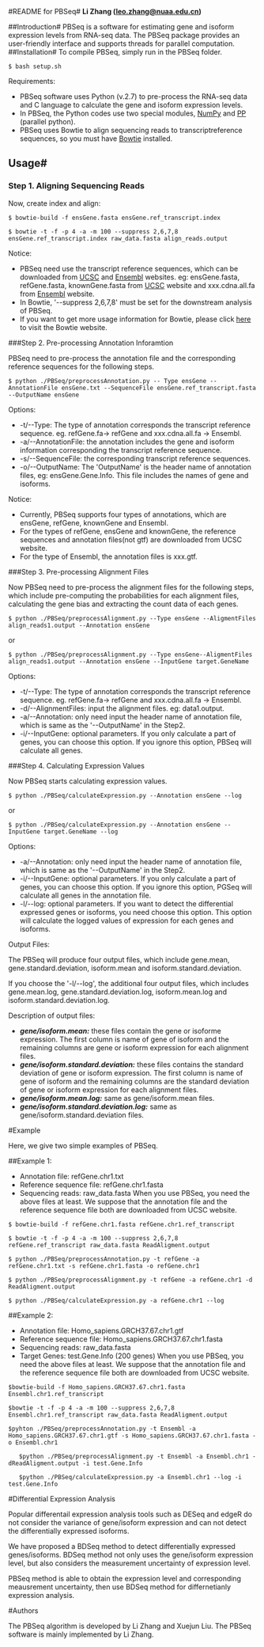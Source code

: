 #README for PBSeq#
**Li Zhang (leo.zhang@nuaa.edu.cn)**

##Introduction#
PBSeq is a software for estimating gene and isoform expression levels from RNA-seq data. The PBSeq package provides an user-friendly interface and supports threads for parallel computation.
##Installation#
To compile PBSeq, simply run in the PBSeq folder.

`
$ bash setup.sh
`

Requirements:

* PBSeq software uses Python (v.2.7) to pre-process the RNA-seq data and C language to calculate the gene and isoform expression levels.
* In PBSeq, the Python codes use two special modules, [NumPy](http://www.numpy.org/) and [PP](http://www.parallelpython.com/) (parallel python).
* PBSeq uses Bowtie to align sequencing reads to transcriptreference sequences, so you must have [Bowtie](http://bowtie-bio.sourceforge.net/index.shtml) installed.

## Usage#

### Step 1. Aligning Sequencing Reads

Now, create index and align:

`
$ bowtie-build -f ensGene.fasta ensGene.ref_transcript.index
`
    
`
$ bowtie -t -f -p 4 -a -m 100 --suppress 2,6,7,8 ensGene.ref_transcript.index raw_data.fasta align_reads.output
`
	
	
	

Notice:

* PBSeq need use the transcript reference sequences, which can be downloaded from [UCSC](http://genome.ucsc.edu/cgi-bin/hgTables?command=start) and [Ensembl](http://asia.ensembl.org/index.html) websites. eg: ensGene.fasta, refGene.fasta, knownGene.fasta from [UCSC](http://genome.ucsc.edu/cgi-bin/hgTables?command=start) website and xxx.cdna.all.fa from [Ensembl](http://asia.ensembl.org/index.html) website.
* In Bowtie, '--suppress 2,6,7,8' must be set for the downstream analysis of PBSeq.
* If you want to get more usage information for Bowtie, please click [here](http://bowtie-bio.sourceforge.net/index.shtml) to visit the Bowtie website.
 

###Step 2. Pre-processing Annotation Inforamtion

PBSeq need to pre-process the annotation file and the corresponding reference sequences for the following steps.

`
$ python ./PBSeq/preprocessAnnotation.py -- Type ensGene --AnnotationFile ensGene.txt --SequenceFile ensGene.ref_transcript.fasta --OutputName ensGene
`
	

Options:

* -t/--Type: The type of annotation corresponds the transcript reference sequence. eg. refGene.fa-> refGene and xxx.cdna.all.fa -> Ensembl.
* -a/--AnnotationFile: the annotation includes the gene and isoform information corresponding the transcript reference sequence.
* -s/--SequenceFile: the corresponding transcript reference sequences.
* -o/--OutputName: The 'OutputName' is the header name of annotation files, eg: ensGene.Gene.Info. This file includes the names of gene and isoforms.

Notice:

* Currently, PBSeq supports four types of annotations, which are ensGene, refGene, knownGene and Ensembl.
* For the types of refGene, ensGene and knownGene, the reference sequences and annotation files(not gtf) are downloaded from UCSC website.
* For the type of Ensembl, the annotation files is xxx.gtf.
 

###Step 3. Pre-processing Alignment Files

Now PBSeq need to pre-process the alignment files for the following steps, which include pre-computing the probabilities for each alignment files, calculating the gene bias and extracting the count data of each genes.

`
$ python ./PBSeq/preprocessAlignment.py --Type ensGene --AligmentFiles align_reads1.output --Annotation ensGene
`

or

`
$ python ./PBSeq/preprocessAlignment.py --Type ensGene--AligmentFiles align_reads1.output --Annotation ensGene --InputGene target.GeneName
`

Options:

* -t/--Type: The type of annotation corresponds the transcript reference sequence. eg. refGene.fa-> refGene and xxx.cdna.all.fa -> Ensembl.
* -d/--AlignmentFiles: input the alignment files. eg: data1.output.
* -a/--Annotation: only need input the header name of annotation file, which is same as the '--OutputName' in the Step2.
* -i/--InputGene: optional parameters. If you only calculate a part of genes, you can choose this option. If you ignore this option, PBSeq will calculate all genes.
 

###Step 4. Calculating Expression Values

Now PBSeq starts calculating expression values.

`
$ python ./PBSeq/calculateExpression.py --Annotation ensGene --log
`

or

`
$ python ./PBSeq/calculateExpression.py --Annotation ensGene --InputGene target.GeneName --log
`

Options:

* -a/--Annotation: only need input the header name of annotation file, which is same as the '--OutputName' in the Step2.
* -i/--InputGene: optional parameters. If you only calculate a part of genes, you can choose this option. If you ignore this option, PGSeq will calculate all genes in the annotation file.
* -l/--log: optional parameters. If you want to detect the differential expressed genes or isoforms, you need choose this option. This option will calculate the logged values of expression for each genes and isoforms.

Output Files:

The PBSeq will produce four output files, which include gene.mean, gene.standard.deviation, isoform.mean and isoform.standard.deviation.

If you choose the '-l/--log', the additional four output files, which includes gene.mean.log, gene.standard.deviation.log, isoform.mean.log and isoform.standard.deviation.log.

Description of output files:

* ***gene/isoform.mean:*** these files contain the gene or isoforme expression. The first column is name of gene of isoform and the remaining columns are gene or isoform expression for each alignment files.
* ***gene/isoform.standard.deviation:*** these files contains the standard deviation of gene or isoform expression. The first column is name of gene of isoform and the remaining columns are the standard deviation of gene or isoform expression for each alignment files.
* ***gene/isoform.mean.log:*** same as gene/isoform.mean files.
* ***gene/isoform.standard.deviation.log:*** same as gene/isoform.standard.deviation files.
 

#Example

Here, we give two simple examples of PBSeq. 

##Example 1:

* Annotation file: refGene.chr1.txt
* Reference sequence file: refGene.chr1.fasta
* Sequencing reads: raw_data.fasta
When you use PBSeq, you need the above files at least. We suppose that the annotation file and the reference sequence file both are downloaded from UCSC website.

`
$ bowtie-build -f refGene.chr1.fasta refGene.chr1.ref_transcript
`

`
$ bowtie -t -f -p 4 -a -m 100 --suppress 2,6,7,8 refGene.ref_transcript raw_data.fasta ReadAligment.output
`

`
$ python ./PBSeq/preprocessAnnotation.py -t refGene -a refGene.chr1.txt -s refGene.chr1.fasta -o refGene.chr1
`

`
$ python ./PBSeq/preprocessAlignment.py -t refGene -a refGene.chr1 -d ReadAligment.output
`

`
$ python ./PBSeq/calculateExpression.py -a refGene.chr1 --log
`

##Example 2:

* Annotation file: Homo_sapiens.GRCH37.67.chr1.gtf
* Reference sequence file: Homo_sapiens.GRCH37.67.chr1.fasta
* Sequencing reads: raw_data.fasta
* Target Genes: test.Gene.Info (200 genes)
When you use PBSeq, you need the above files at least. We suppose that the annotation file and the reference sequence file both are downloaded from UCSC website.

`
$bowtie-build -f Homo_sapiens.GRCH37.67.chr1.fasta Ensembl.chr1.ref_transcript
`

`
$bowtie -t -f -p 4 -a -m 100 --suppress 2,6,7,8 Ensembl.chr1.ref_transcript raw_data.fasta ReadAligment.output
`

`
$pyhton ./PBSeq/preprocessAnnotation.py -t Ensembl -a Homo_sapiens.GRCH37.67.chr1.gtf -s Homo_sapiens.GRCH37.67.chr1.fasta -o Ensembl.chr1
`

`	
$python ./PBSeq/preprocessAlignment.py -t Ensembl -a Ensembl.chr1 -dReadAligment.output -i test.Gene.Info
`

`	
$python ./PBSeq/calculateExpression.py -a Ensembl.chr1 --log -i test.Gene.Info
`



#Differential Expression Analysis

Popular differentail expression analysis tools such as DESeq and edgeR do not consider the variance of gene/isoform expression and can not detect the differentially expressed isoforms.

We have proposed a BDSeq method to detect differentially expressed genes/isoforms. BDSeq method not only uses the gene/isoform expression level, but also considers the measurement uncertainty of expression level. 

PBSeq method is able to obtain the expression level and corresponding meausrement uncertainty, then use BDSeq method for differnetianly expression analysis.

 

#Authors

The PBSeq algorithm is developed by Li Zhang and Xuejun Liu. The PBSeq software is mainly implemented by Li Zhang.

 

